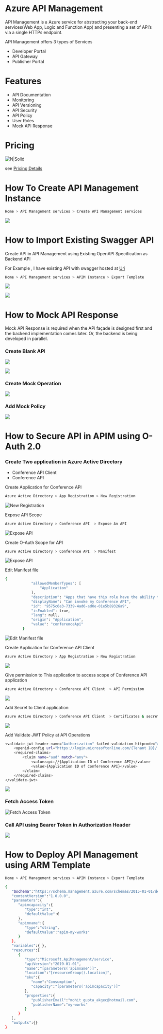 # Azure API Management

API Management is a Azure service for abstracting your back-end services(Web App, Logic and Function App) and presenting a set of API’s via a single HTTPs endpoint.

API Management offers 3 types of Services
  - Developer Portal
  - API Gateway
  - Publisher Portal

# Features

  - API Documentation
  - Monitoring
  - API Versioning
  - API Security
  - API Policy
  - User Roles
  - Mock API Response

# Pricing

![N|Solid](Images/APIM-Pricing.png)

see [Pricing Details](https://azure.microsoft.com/en-us/pricing/details/api-management/)
# How To Create API Management Instance

```sh
Home > API Management services > Create API Management services
```

![](Images/Create-APIM.png)

# How to Import Existing Swagger API 

Create API in API Management using Existing  OpenAPI Specification as Backend API

For Example , I have existing API with swagger hosted at [Uri](https://conferenceapi.azurewebsites.net/?format=json)

```sh
Home > API Management services > APIM Instance > Export Template
```
![](Images/Create-API-OpenAPI.png)

![](Images/Create-API-OpenAPI-Step2.png)

# How to Mock API Response

Mock API Response is required when the API façade is designed first and the backend implementation comes later. Or, the backend is being developed in parallel.

### Create Blank API

![](Images/Mock-Response-1.png)

![](Images/Mock-Response-2.png)

### Create Mock Operation

![](Images/Mock-Response-3.png)

### Add Mock Policy 

![](Images/Mock-Response-4.png)

# How to Secure API in APIM using O-Auth 2.0 

### Create Two application in Azure Active Directory

  - Conference API Client
  - Conference API

Create Application for Conference API

```sh
Azure Active Directory > App Registration > New Registration
```
![New Registration](Images/OAuth-Step1.png)

Expose API Scope 

```sh
Azure Active Directory > Conference API  > Expose An API
```
![Expose API](Images/OAuth-Step7.png)

Create O-Auth Scope for API 

```sh
Azure Active Directory > Conference API  > Manifest
```
![Expose API](Images/OAuth-Step3.png)

Edit Manifest file 

```sh
{
			"allowedMemberTypes": [
				"Application"
			],
			"description": "Apps that have this role have the ability to invoke my API",
			"displayName": "Can invoke my Conference API",
			"id": "9575c6e3-7339-4ad6-ad0e-01e5b89326a9",
			"isEnabled": true,
			"lang": null,
			"origin": "Application",
			"value": "conferenceApi"
		}
```

![Edit Manifest file](Images/OAuth-Step3.png)

Create Application for Conference API Client

```sh
Azure Active Directory > App Registration > New Registration
```

![](Images/OAuth-Step2.png)

Give permission to This application to access scope of Conference API application

```sh
Azure Active Directory > Conference API Client  > API Permission
```
![](Images/OAuth-Step4.png)

Add Secret to Client application
```sh
Azure Active Directory > Conference API Client  > Certificates & secrets
```
![](Images/OAuth-Step5.png)

Add Validate JWT Policy at API Operations

```sh
<validate-jwt header-name="Authorization" failed-validation-httpcode="401" failed-validation-error-message="Unauthorized" require-expiration-time="true" require-scheme="Bearer" require-signed-tokens="true" clock-skew="0">
    <openid-config url="https://login.microsoftonline.com/{Tenant ID}/.well-known/openid-configuration">
    <required-claims>
        <claim name="aud" match="any">
            <value>api://{Application ID of Conference API}</value>
			<value>{Application ID of Conference API}</value>
        </claim>
    </required-claims>
</validate-jwt>
```
![](Images/OAuth-Step6.png)

### Fetch Access Token

![Fetch Access Token](Images/OAuth-Step8.png)

### Call API using Bearer Token in Authorization Header

![](Images/OAuth-Step9.png)

# How to Deploy API Management using ARM Template

```sh
Home > API Management services > APIM Instance > Export Template
```

```sh
{
   "$schema":"https://schema.management.azure.com/schemas/2015-01-01/deploymentTemplate.json#",
   "contentVersion":"1.0.0.0",
   "parameters":{
      "apimcapacity":{
         "type":"int",
         "defaultValue":0
      },
      "apimname":{
         "type":"string",
         "defaultValue":"apim-my-works"
      }
   },
   "variables":{ },
   "resources":[
      {
         "type":"Microsoft.ApiManagement/service",
         "apiVersion":"2019-01-01",
         "name":"[parameters('apimname')]",
         "location":"[resourceGroup().location]",
         "sku":{
            "name":"Consumption",
            "capacity":"[parameters('apimcapacity')]"
         },
         "properties":{
            "publisherEmail":"mohit_gupta_akgec@hotmail.com",
            "publisherName":"my-works"
         }
      }
   ],
   "outputs":{}
}
```
